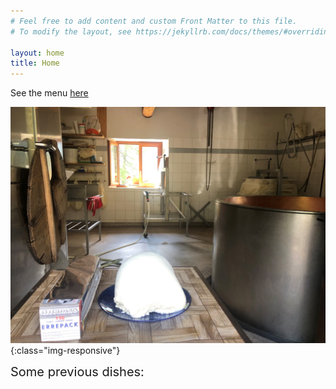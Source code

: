 ```yaml
---
# Feel free to add content and custom Front Matter to this file.
# To modify the layout, see https://jekyllrb.com/docs/themes/#overriding-theme-defaults

layout: home
title: Home
---
```


See the menu [here](./menu)

![image-title-here](/assets/images/ricotta.jpg){:class="img-responsive"}

<span style="font-size:20px">
    Some previous dishes:
</span>
